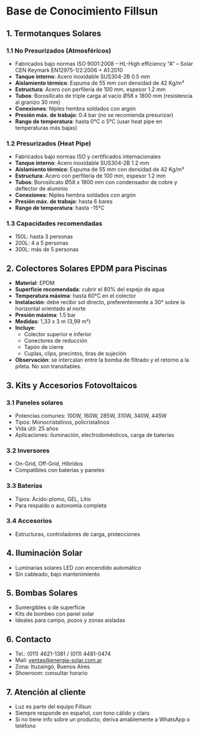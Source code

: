 
# Base de Conocimiento Fillsun

## 1. Termotanques Solares

### 1.1 No Presurizados (Atmosféricos)
- Fabricados bajo normas ISO 9001:2008 – HL-High efficiency “A” – Solar CEN Keymark EN12975-1/2:2006 + A1:2010
- **Tanque interno**: Acero inoxidable SUS304-2B 0.5 mm
- **Aislamiento térmico**: Espuma de 55 mm con densidad de 42 Kg/m³
- **Estructura**: Acero con perfilería de 100 mm, espesor 1.2 mm
- **Tubos**: Borosilicato de triple carga al vacío Ø58 x 1800 mm (resistencia al granizo 30 mm)
- **Conexiones**: Niples hembra soldados con argón
- **Presión máx. de trabajo**: 0.4 bar (no se recomienda presurizar)
- **Rango de temperatura**: hasta 0°C o 5°C (usar heat pipe en temperaturas más bajas)

### 1.2 Presurizados (Heat Pipe)
- Fabricados bajo normas ISO y certificados internacionales
- **Tanque interno**: Acero inoxidable SUS304-2B 1.2 mm
- **Aislamiento térmico**: Espuma de 55 mm con densidad de 42 Kg/m³
- **Estructura**: Acero con perfilería de 100 mm, espesor 1.2 mm
- **Tubos**: Borosilicato Ø58 x 1800 mm con condensador de cobre y deflector de aluminio
- **Conexiones**: Niples hembra soldados con argón
- **Presión máx. de trabajo**: hasta 6 bares
- **Rango de temperatura**: hasta -15°C

### 1.3 Capacidades recomendadas
- 150L: hasta 3 personas
- 200L: 4 a 5 personas
- 300L: más de 5 personas

## 2. Colectores Solares EPDM para Piscinas

- **Material**: EPDM
- **Superficie recomendada**: cubrir el 80% del espejo de agua
- **Temperatura máxima**: hasta 60°C en el colector
- **Instalación**: debe recibir sol directo, preferentemente a 30° sobre la horizontal orientado al norte
- **Presión máxima**: 1.5 bar
- **Medidas**: 1,33 x 3 m (3,99 m²)
- **Incluye**:
  - Colector superior e inferior
  - Conectores de reducción
  - Tapón de cierre
  - Cuplas, clips, precintos, tiras de sujeción
- **Observación**: se intercalan entre la bomba de filtrado y el retorno a la pileta. No son transitables.

## 3. Kits y Accesorios Fotovoltaicos

### 3.1 Paneles solares
- Potencias comunes: 100W, 160W, 285W, 310W, 340W, 445W
- Tipos: Monocristalinos, policristalinos
- Vida útil: 25 años
- Aplicaciones: iluminación, electrodomésticos, carga de baterías

### 3.2 Inversores
- On-Grid, Off-Grid, Híbridos
- Compatibles con baterías y paneles

### 3.3 Baterías
- Tipos: Ácido-plomo, GEL, Litio
- Para respaldo o autonomía completa

### 3.4 Accesorios
- Estructuras, controladores de carga, protecciones

## 4. Iluminación Solar
- Luminarias solares LED con encendido automático
- Sin cableado, bajo mantenimiento

## 5. Bombas Solares
- Sumergibles o de superficie
- Kits de bombeo con panel solar
- Ideales para campo, pozos y zonas aisladas

## 6. Contacto
- Tel.: (011) 4621-1381 / (011) 4481-0474
- Mail: ventas@energia-solar.com.ar
- Zona: Ituzaingó, Buenos Aires
- Showroom: consultar horario

## 7. Atención al cliente
- Luz es parte del equipo Fillsun
- Siempre responde en español, con tono cálido y claro
- Si no tiene info sobre un producto, deriva amablemente a WhatsApp o teléfono
